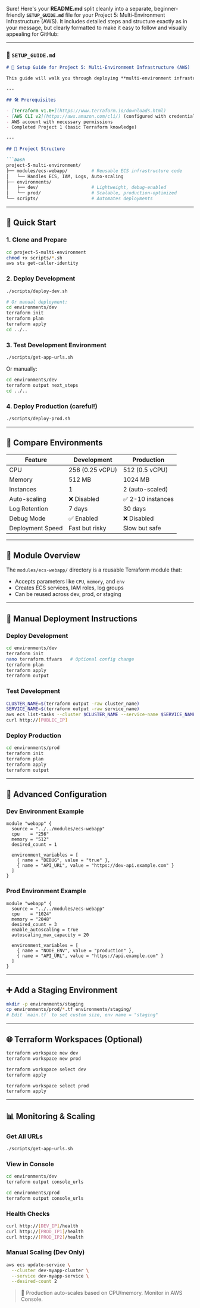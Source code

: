 Sure! Here's your **README.md** split cleanly into a separate, beginner-friendly **`SETUP_GUIDE.md`** file for your Project 5: Multi-Environment Infrastructure (AWS). It includes detailed steps and structure exactly as in your message, but clearly formatted to make it easy to follow and visually appealing for GitHub:

---

### 📘 `SETUP_GUIDE.md`

````markdown
# 🚀 Setup Guide for Project 5: Multi-Environment Infrastructure (AWS)

This guide will walk you through deploying **multi-environment infrastructure** using Terraform and AWS ECS. You'll create reusable modules, deploy to both development and production environments, and understand how to manage resources with confidence.

---

## 🛠️ Prerequisites

- [Terraform v1.0+](https://www.terraform.io/downloads.html)
- [AWS CLI v2](https://aws.amazon.com/cli/) (configured with credentials)
- AWS account with necessary permissions
- Completed Project 1 (basic Terraform knowledge)

---

## 🧱 Project Structure

```bash
project-5-multi-environment/
├── modules/ecs-webapp/         # Reusable ECS infrastructure code
│   └── Handles ECS, IAM, Logs, Auto-scaling
├── environments/
│   ├── dev/                    # Lightweight, debug-enabled
│   └── prod/                   # Scalable, production-optimized
└── scripts/                    # Automates deployments
````

---

## 🔁 Quick Start

### 1. Clone and Prepare

```bash
cd project-5-multi-environment
chmod +x scripts/*.sh
aws sts get-caller-identity
```

### 2. Deploy Development

```bash
./scripts/deploy-dev.sh

# Or manual deployment:
cd environments/dev
terraform init
terraform plan
terraform apply
cd ../..
```

### 3. Test Development Environment

```bash
./scripts/get-app-urls.sh
```

Or manually:

```bash
cd environments/dev
terraform output next_steps
cd ../..
```

### 4. Deploy Production (careful!)

```bash
./scripts/deploy-prod.sh
```

---

## 🧪 Compare Environments

| Feature          | Development     | Production       |
| ---------------- | --------------- | ---------------- |
| CPU              | 256 (0.25 vCPU) | 512 (0.5 vCPU)   |
| Memory           | 512 MB          | 1024 MB          |
| Instances        | 1               | 2 (auto-scaled)  |
| Auto-scaling     | ❌ Disabled      | ✅ 2-10 instances |
| Log Retention    | 7 days          | 30 days          |
| Debug Mode       | ✅ Enabled       | ❌ Disabled       |
| Deployment Speed | Fast but risky  | Slow but safe    |

---

## 🧩 Module Overview

The `modules/ecs-webapp/` directory is a reusable Terraform module that:

* Accepts parameters like `CPU`, `memory`, and `env`
* Creates ECS services, IAM roles, log groups
* Can be reused across dev, prod, or staging

---

## 🔧 Manual Deployment Instructions

### Deploy Development

```bash
cd environments/dev
terraform init
nano terraform.tfvars   # Optional config change
terraform plan
terraform apply
terraform output
```

### Test Development

```bash
CLUSTER_NAME=$(terraform output -raw cluster_name)
SERVICE_NAME=$(terraform output -raw service_name)
aws ecs list-tasks --cluster $CLUSTER_NAME --service-name $SERVICE_NAME
curl http://[PUBLIC_IP]
```

### Deploy Production

```bash
cd environments/prod
terraform init
terraform plan
terraform apply
terraform output
```

---

## 🔄 Advanced Configuration

### Dev Environment Example

```hcl
module "webapp" {
  source = "../../modules/ecs-webapp"
  cpu    = "256"
  memory = "512"
  desired_count = 1

  environment_variables = [
    { name = "DEBUG", value = "true" },
    { name = "API_URL", value = "https://dev-api.example.com" }
  ]
}
```

### Prod Environment Example

```hcl
module "webapp" {
  source = "../../modules/ecs-webapp"
  cpu    = "1024"
  memory = "2048"
  desired_count = 3
  enable_autoscaling = true
  autoscaling_max_capacity = 20

  environment_variables = [
    { name = "NODE_ENV", value = "production" },
    { name = "API_URL", value = "https://api.example.com" }
  ]
}
```

---

## ➕ Add a Staging Environment

```bash
mkdir -p environments/staging
cp environments/prod/*.tf environments/staging/
# Edit `main.tf` to set custom size, env name = "staging"
```

---

## 🌐 Terraform Workspaces (Optional)

```bash
terraform workspace new dev
terraform workspace new prod

terraform workspace select dev
terraform apply

terraform workspace select prod
terraform apply
```

---

## 📊 Monitoring & Scaling

### Get All URLs

```bash
./scripts/get-app-urls.sh
```

### View in Console

```bash
cd environments/dev
terraform output console_urls

cd environments/prod
terraform output console_urls
```

### Health Checks

```bash
curl http://[DEV_IP]/health
curl http://[PROD_IP1]/health
curl http://[PROD_IP2]/health
```

### Manual Scaling (Dev Only)

```bash
aws ecs update-service \
  --cluster dev-myapp-cluster \
  --service dev-myapp-service \
  --desired-count 2
```

> 🔁 Production auto-scales based on CPU/memory. Monitor in AWS Console.

